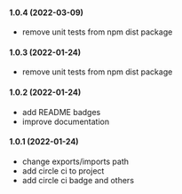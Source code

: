 #### 1.0.4 (2022-03-09)

* remove unit tests from npm dist package

#### 1.0.3 (2022-01-24)

* remove unit tests from npm dist package

#### 1.0.2 (2022-01-24)

* add README badges
* improve documentation

#### 1.0.1 (2022-01-24)

* change exports/imports path
* add circle ci to project
* add circle ci badge and others


